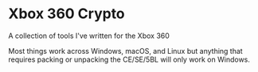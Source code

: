 # Xbox 360 Crypto

A collection of tools I've written for the Xbox 360

Most things work across Windows, macOS, and Linux but anything that requires packing or unpacking the CE/SE/5BL will only work on Windows.